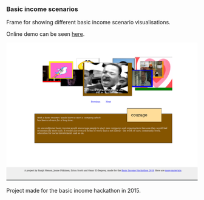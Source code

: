 ### Basic income scenarios

Frame for showing different basic income scenario visualisations.

Online demo can be seen [here](http://gellati.github.io/basic-income-scenarios/).

![alt tag](carousel_screenshot.png)

Project made for the basic income hackathon in 2015.

